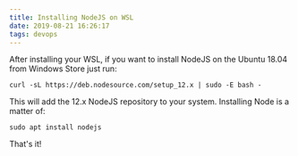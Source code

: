 ```yaml
---
title: Installing NodeJS on WSL
date: 2019-08-21 16:26:17
tags: devops
---
```

After installing your WSL, if you want to install NodeJS on the Ubuntu 18.04 from Windows Store just run:

```
curl -sL https://deb.nodesource.com/setup_12.x | sudo -E bash -
```

This will add the 12.x NodeJS repository to your system. Installing Node is a matter of:

```
sudo apt install nodejs
```

That's it!
